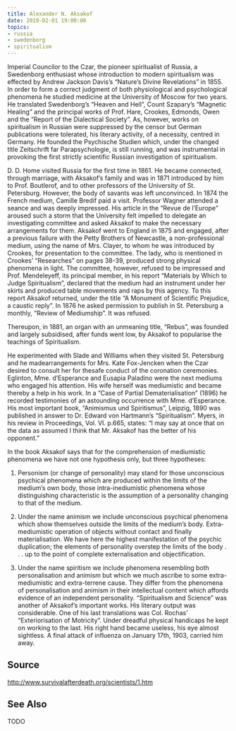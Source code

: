 ```yaml
---
title: Alexander N. Aksakof
date: 2019-02-01 19:00:00
topics: 
- russia
- swedenborg
- spiritualism
---
```


Imperial Councilor to the Czar, the pioneer spiritualist of Russia, a Swedenborg enthusiast whose introduction to modern spiritualism was effected by Andrew Jackson Davis’s “Nature’s Divine Revelations” in 1855. In order to form a correct judgment of both physiological and psychological phenomena he studied medicine at the University of Moscow for two years. He translated Swedenborg’s “Heaven and Hell”, Count Szapary’s “Magnetic Healing” and the principal works of Prof. Hare, Crookes, Edmonds, Owen and the “Report of the Dialectical Society”. As, however, works on spiritualism in
Russian were suppressed by the censor but German publications were tolerated, his literary activity, of a necessity, centred in Germany. He founded the Psychische Studien which, under the changed title Zeitschrift far Parapsychologie, is still running, and was instrumental in provoking the first strictly scientific Russian investigation of spiritualism.

D. D. Home visited Russia for the first time in 1861. He became connected, through marriage, with Aksakof’s family and was in 1871 introduced by him to Prof. Boutlerof, and to other professors of the University of St. Petersburg. However, the body of savants was left unconvinced. In 1874 the French medium, Camille Bredif paid a visit. Professor Wagner attended a seance and was deeply impressed. His article in the “Revue de l’Europe” aroused such a storm that the University felt impelled to delegate an investigating committee and asked Aksakof to make the necessary arrangements for
them. Aksakof went to England in 1875 and engaged, after a previous failure with the Petty Brothers of Newcastle, a non-professional medium, using the name of Mrs. Clayer, to whom he was introduced by Crookes, for presentation to the committee. The lady, who is mentioned in Crookes’ “Researches” on pages 38-39, produced strong physical phenomena in light. The committee, however, refused to be impressed and Prof. Mendeleyeff, its principal member, in his report “Materials by Which to Judge Spiritualism”, declared that the medium had an instrument under her skirts and produced
table movements and raps by this agency. To this report Aksakof returned, under the title “A Monument of Scientific Prejudice, a caustic reply”. In 1876 he asked permission to publish in St. Petersburg a monthly, “Review of Mediumship”. It was refused.

Thereupon, in 1881, an organ with an unmeaning title, “Rebus”, was founded and largely subsidised, after funds went low, by Aksakof to popularise the teachings of Spiritualism.

He experimented with Slade and Williams when they visited St. Petersburg and he madearrangements for Mrs. Kate Fox-Jencken when the Czar desired to consult her for thesafe conduct of the coronation ceremonies. Eglinton, Mme. d’Esperance and Eusapia Paladino were the next mediums who engaged his attention. His wife herself was mediumistic and became thereby a help in his work. In a “Case of Partial Dematerialisation” (1896) he recorded testimonies of an astounding occurrence with Mme. d’Esperance. His most important book, “Animismus und Spiritismus”, Leipzig, 1890 was published in answer to Dr. Edward von Hartmann’s “Spiritualism”. Myers, in his review in Proceedings, Vol. VI. p.665, states: “I may say at once that on the data as
assumed I think that Mr. Aksakof has the better of his opponent.” 

In the book Aksakof says that for the comprehension of mediumistic phenomena we have not one hypothesis only, but three hypotheses: 

1. Personism (or change of personality) may stand for those unconscious psychical phenomena which are produced within the limits of the medium’s own body, those intra-inediumistic phenomena whose distinguishing characteristic is the
assumption of a personality changing to that of the medium. 

2. Under the name animism we include unconscious psychical phenomena which show themselves outside the limits of the medium’s body. Extra-mediumistic operation of objects without contact and finally materialisation. We have here the highest manifestation of the psychic duplication; the elements of personality overstep the limits of the body . . . up to the point of complete
externalisation and objectification. 

3. Under the name spiritism we include phenomena resembling both personalisation and animism but which we much ascribe to some extra-mediumistic and extra-terrene cause. They differ from the phenomena of personalisation and animism in their intellectual content which affords evidence of an independent personality.
“Spiritualism and Science” was another of Aksakof’s important works. His literary output was considerable. One of his last translations was Col. Rochas’ “Exteriorisation of Motricity”. Under dreadful physical handicaps he kept on working to the last. His right hand became useless, his eye almost sightless. A final attack of influenza on January 17th, 1903, carried him away.


## Source
http://www.survivalafterdeath.org/scientists/1.htm

## See Also
TODO


